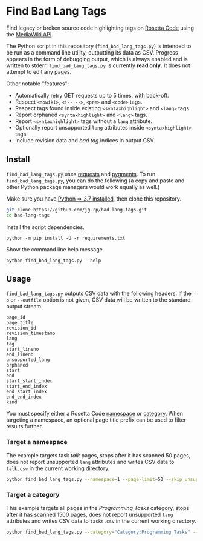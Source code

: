 # Find Bad Lang Tags

Find legacy or broken source code highlighting tags on [Rosetta Code](https://rosettacode.org/wiki/Rosetta_Code) using the [MediaWiki API](https://www.mediawiki.org/wiki/API:Main_page).

The Python script in this repository (`find_bad_lang_tags.py`) is intended to be run as a command line utility, outputting its data as CSV. Progress appears in the form of debugging output, which is always enabled and is written to stderr. `find_bad_lang_tags.py` is currently **read only**. It does not attempt to edit any pages.

Other notable "features":

- Automatically retry GET requests up to 5 times, with back-off.
- Respect `<nowiki>`, `<!-- -->`, `<pre>` and `<code>` tags.
- Respect tags found inside existing `<syntaxhighlight>` and `<lang>` tags.
- Report orphaned `<syntaxhighlight>` and `<lang>` tags.
- Report `<syntaxhighlight>` tags without a `lang` attribute.
- Optionally report unsupported `lang` attributes inside `<syntaxhighlight>` tags.
- Include revision data and _bad tag_ indices in output CSV.

## Install

`find_bad_lang_tags.py` uses [requests](https://requests.readthedocs.io/en/latest/) and [pygments](https://pygments.org/). To run `find_bad_lang_tags.py`, you can do the following (a copy and paste and other Python package managers would work equally as well.)

Make sure you have [Python => 3.7 installed](https://www.python.org/downloads/), then clone this repository.

```bash
git clone https://github.com/jg-rp/bad-lang-tags.git
cd bad-lang-tags
```

Install the script dependencies.

```
python -m pip install -U -r requirements.txt
```

Show the command line help message.

```
python find_bad_lang_tags.py --help
```

## Usage

`find_bad_lang_tags.py` outputs CSV data with the following headers. If the `-o` or `--outfile` option is not given, CSV data will be written to the standard output stream.

```plain
page_id
page_title
revision_id
revision_timestamp
lang
tag
start_lineno
end_lineno
unsupported_lang
orphaned
start
end
start_start_index
start_end_index
end_start_index
end_end_index
kind
```

You must specify either a Rosetta Code [namespace](https://www.mediawiki.org/wiki/Manual:Namespace) or [category](https://rosettacode.org/wiki/Special:Categories). When targeting a namespace, an optional page title prefix can be used to filter results further.

### Target a namespace

The example targets task _talk_ pages, stops after it has scanned 50 pages, does not report unsupported `lang` attributes and writes CSV data to `talk.csv` in the current working directory.

```bash
python find_bad_lang_tags.py --namespace=1 --page-limit=50 --skip_unsupported_langs -o talk.csv
```

### Target a category

This example targets all pages in the _Programming Tasks_ category, stops after it has scanned 1500 pages, does not report unsupported `lang` attributes and writes CSV data to `tasks.csv` in the current working directory.

```bash
python find_bad_lang_tags.py --category="Category:Programming Tasks" --page-limit=1500 --skip_unsupported_langs -o tasks.csv
```
